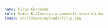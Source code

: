 ```yaml
---
name: Filip Červenák
role: Srdce Kráľovstva a pamätník veveričiaka
image: src/images/uploads/filip.jpg
---
```

